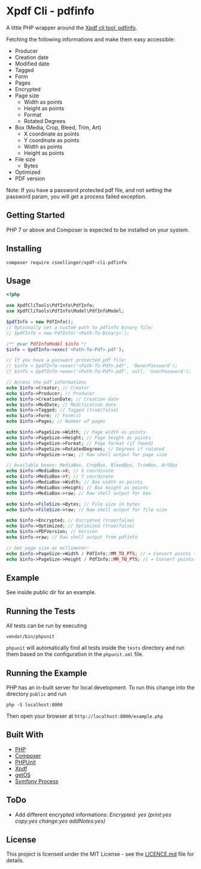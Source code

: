 # Xpdf Cli - pdfinfo

A little PHP wrapper around the [Xpdf cli tool: pdfinfo](https://www.xpdfreader.com/).

Fetching the following informations and make them easy accessible:
- Producer
- Creation date
- Modified date
- Tagged
- Form
- Pages
- Encrypted
- Page size
  - Width as points
  - Height as points
  - Format
  - Rotated Degrees
- Box (Media, Crop, Bleed, Trim, Art)
  - X coordinate as points
  - Y coordinate as points
  - Width as points
  - Height as points
- File size
  - Bytes
- Optimized
- PDF version

Note: If you have a password protected pdf file, and not setting the password
param, you will get a process failed exception.

## Getting Started

PHP 7 or above and Composer is expected to be installed on your system.

## Installing

```
composer require csoellinger/xpdf-cli-pdfinfo
```

## Usage

```php
<?php

use XpdfCliTools\PdfInfo\PdfInfo;
use XpdfCliTools\PdfInfo\Model\PdfInfoModel;

$pdfInfo = new PdfInfo();
// Optionally set a custom path to pdfinfo binary file:
// $pdfInfo = new PdfInfo('<Path-To-Binary>');

/** @var PdfInfoModel $info */
$info = $pdfInfo->exec('<Path-To-Pdf>.pdf');

// If you have a passwort protected pdf file:
// $info = $pdfInfo->exec('<Path-To-Pdf>.pdf', 'OwnerPassword');
// $info = $pdfInfo->exec('<Path-To-Pdf>.pdf', null, 'UserPassword');

// Access the pdf informations
echo $info->Creator; // Creator
echo $info->Producer; // Producer
echo $info->CreationDate; // Creation date
echo $info->ModDate; // Modification date
echo $info->Tagged; // Tagged (true/false)
echo $info->Form; // Form(s)
echo $info->Pages; // Number of pages

echo $info->PageSize->Width; // Page width as points
echo $info->PageSize->Height; // Page height as points
echo $info->PageSize->Format; // Page format (if found)
echo $info->PageSize->RotatedDegrees; // Degrees if rotated
echo $info->PageSize->raw; // Raw shell output for page size

// Available boxes: MediaBox, CropBox, BleedBox, TrimBox, ArtBox
echo $info->MediaBox->X; // X coordinate
echo $info->MediaBox->Y; // Y coordinate
echo $info->MediaBox->Width; // Box width as points
echo $info->MediaBox->Height; // Box height as points
echo $info->MediaBox->raw; // Raw shell output for box

echo $info->FileSize->Bytes; // File size in bytes
echo $info->FileSize->raw; // Raw shell output for file size

echo $info->Encrypted; // Encrypted (true/false)
echo $info->Optimized; // Optimized (true/false)
echo $info->PDFVersion; // Version
echo $info->raw; // Raw shell output from pdfinfo

// Get page size as millimeter:
echo $info->PageSize->Width / PdfInfo::MM_TO_PTS; // = Convert points to millimeter
echo $info->PageSize->Height / PdfInfo::MM_TO_PTS; // = Convert points to millimeter
```

## Example

See inside public dir for an example.


## Running the Tests

All tests can be run by executing

```
vendor/bin/phpunit
```

`phpunit` will automatically find all tests inside the `tests` directory and run them based on the configuration in the `phpunit.xml` file.


## Running the Example

PHP has an in-built server for local development. To run this change into the directory `public` and run

```
php -S localhost:8000
```

Then open your browser at `http://localhost:8000/example.php`


## Built With

- [PHP](https://secure.php.net/)
- [Composer](https://getcomposer.org/)
- [PHPUnit](https://phpunit.de/)
- [Xpdf](https://www.xpdfreader.com/)
- [getOS](https://github.com/insign/get-os)
- [Symfony Process](https://symfony.com/doc/current/components/process.html)

## ToDo

- Add different encrypted informations: *Encrypted: yes (print:yes copy:yes change:yes addNotes:yes)*

## License

This project is licensed under the MIT License - see the [LICENCE.md](LICENCE.md) file for details.
